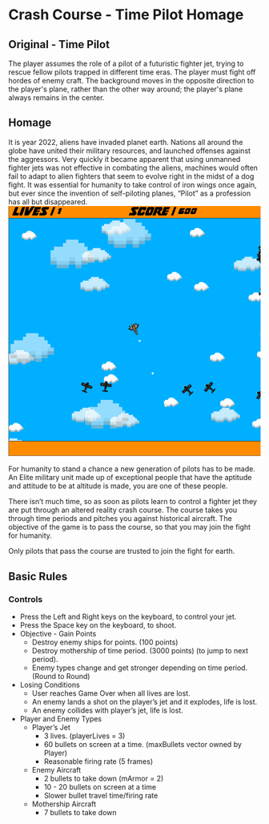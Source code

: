 # Crash Course - Time Pilot Homage
## Original - Time Pilot
The player assumes the role of a pilot of a futuristic fighter jet, trying to rescue fellow pilots trapped in different time eras. The player must fight off hordes of enemy craft. The background moves in the opposite direction to the player's plane, rather than the other way around; the player's plane always remains in the center.

## Homage
It is year 2022, aliens have invaded planet earth. Nations all around the globe have united their military resources, and launched offenses against the aggressors. Very quickly it became apparent that using unmanned fighter jets was not effective in combating the aliens, machines would often fail to adapt to alien fighters that seem to evolve right in the midst of a dog fight. It was essential for humanity to take control of iron wings once again, but ever since the invention of self-piloting planes, “Pilot” as a profession has all but disappeared. 
![Screenshot](TimePilot.png)

For humanity to stand a chance a new generation of pilots has to be made. An Elite military unit  made up of exceptional people that have the aptitude and attitude to be at altitude is made, you are one of these people. 

There isn’t much time, so as soon as pilots learn to control a fighter jet they are put through an altered reality crash course. The course takes you through time periods and pitches you against historical aircraft.  The objective of the game is to pass the course, so that you may join the fight for humanity. 

Only pilots that pass the course are trusted to join the fight for earth.

## Basic Rules
### Controls
- Press the Left and Right keys on the keyboard, to control your jet. 
- Press the Space key on the keyboard, to shoot.
- Objective - Gain Points
  - Destroy enemy ships for points. (100 points)
  - Destroy mothership of time period. (3000 points) (to jump to next period).
  - Enemy types change and get stronger depending on time period.(Round to Round)
- Losing Conditions
  - User reaches Game Over when all lives are lost.
  - An enemy  lands a shot on the player’s jet and it explodes, life is lost. 
  - An enemy collides with player’s jet, life is lost.
- Player and Enemy Types
  - Player’s Jet
    - 3 lives. (playerLives = 3) 
    - 60 bullets on screen at a time. (maxBullets vector owned by Player)
    - Reasonable firing rate  (5 frames)
  - Enemy Aircraft
    - 2 bullets to take down (mArmor = 2)
    - 10 - 20 bullets on screen at a time
    - Slower bullet travel time/firing rate 
  - Mothership Aircraft 
    - 7 bullets to take down 

